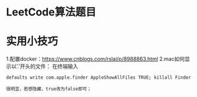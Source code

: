 # LeetCode算法题目










# 实用小技巧
1.配置docker：https://www.cnblogs.com/rslai/p/8988863.html
2.mac如何显示以’.’开头的文件：
    在终端输入
    
    defaults write com.apple.finder AppleShowAllFiles TRUE; killall Finder
    
    很明显，若想隐藏，true改为false即可；
